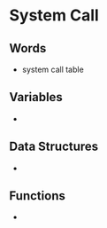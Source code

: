 System Call
===========

Words
-----

- system call table

Variables
---------

- 

Data Structures
---------------

- 

Functions
---------

- 